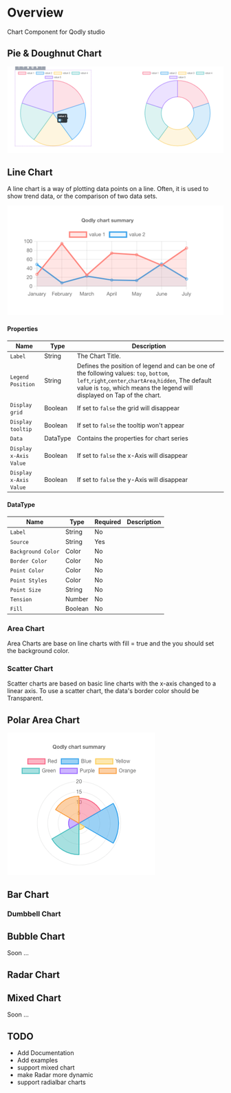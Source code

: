 # Overview
Chart Component for Qodly studio

## Pie & Doughnut Chart

![image info](public/pie.png)

##  Line Chart
A line chart is a way of plotting data points on a line. Often, it is used to show trend data, or the comparison of two data sets.

![image info](public/line.png)

#### Properties

|Name	|Type	|Description	|
|---	|---	|---	|
|`Label`	|String	|The Chart Title.	|
|`Legend Position`	|String	|Defines the position of legend and can be one of the following values: `top`, `bottom`, `left`,`right`,`center`,`chartArea`,`hidden`, The default value is `top`, which means the legend will displayed on Tap of the chart.	|
|`Display grid`	|Boolean	|If set to `false` the grid will disappear	|
|`Display tooltip`	|Boolean	|If set to `false` the tooltip won't appear	|
|`Data`	|DataType	|Contains the properties for chart series   	|
|`Display x-Axis Value`	|Boolean	|If set to `false` the x-Axis will disappear	|
|`Display x-Axis Value`	|Boolean	|If set to `false` the y-Axis will disappear	|

#### DataType
|Name	|Type	|Required	|Description	|
|---	|---	|---	|---	|
|`Label`	|String	|No	|   	|
|`Source`	|String	|Yes	|   	|
|`Background Color`	|Color	|No	|   	|
|`Border Color`	|Color	|No	|   	|
|`Point Color`	|Color	|No	|   	|
|`Point Styles`	|Color	|No	|   	|
|`Point Size`	|String	|No	|   	|
|`Tension`	|Number	|No	|   	|
|`Fill`	|Boolean	|No	|   	|


###  Area Chart
Area Charts are base on line charts with fill = true and the you should set the background color.

###  Scatter Chart
Scatter charts are based on basic line charts with the x-axis changed to a linear axis. To use a scatter chart, the data's border color should be Transparent.

##  Polar Area Chart

![image info](public/polar.png)

##  Bar Chart

### Dumbbell Chart

##  Bubble Chart

Soon ...
##  Radar Chart

##  Mixed Chart 
Soon ...



## TODO
- Add Documentation
- Add examples
- support mixed chart
- make Radar more dynamic
- support radialbar charts
